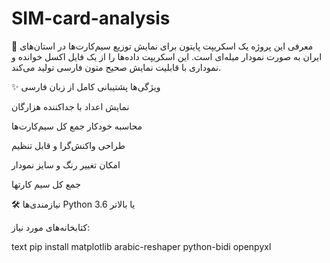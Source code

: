 # SIM-card-analysis



📌 معرفی
این پروژه یک اسکریپت پایتون برای نمایش توزیع سیم‌کارت‌ها در استان‌های ایران به صورت نمودار میله‌ای است. این اسکریپت داده‌ها را از یک فایل اکسل خوانده و نموداری با قابلیت نمایش صحیح متون فارسی تولید می‌کند.

✨ ویژگی‌ها
پشتیبانی کامل از زبان فارسی

نمایش اعداد با جداکننده هزارگان

محاسبه خودکار جمع کل سیم‌کارت‌ها

طراحی واکنش‌گرا و قابل تنظیم

امکان تغییر رنگ و سایز نمودار

جمع کل سیم کارتها 

🛠 نیازمندی‌ها
Python 3.6 یا بالاتر

کتابخانه‌های مورد نیاز:

text
pip install matplotlib arabic-reshaper python-bidi openpyxl

